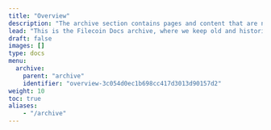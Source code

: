 ```yaml
---
title: "Overview"
description: "The archive section contains pages and content that are no longer releant to Filecoin, but may be useful for historical reasons."
lead: "This is the Filecoin Docs archive, where we keep old and historical materials that we've accumulated over the years. While these materials may not be used often, we've chosen to keep them around just in case someone wants to read them one day."
draft: false
images: []
type: docs
menu:
  archive:
    parent: "archive"
    identifier: "overview-3c054d0ec1b698cc417d3013d90157d2"
weight: 10
toc: true
aliases:
    - "/archive"
---
```



